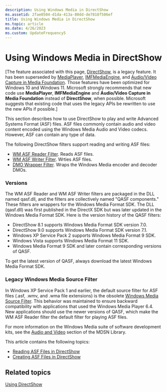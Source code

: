 ```yaml
---
description: Using Windows Media in DirectShow
ms.assetid: 2fae0504-d1da-413a-80dd-de7818f506ef
title: Using Windows Media in DirectShow
ms.topic: article
ms.date: 4/26/2023
ms.custom: UpdateFrequency5
---
```


# Using Windows Media in DirectShow

\[The feature associated with this page, [DirectShow](/windows/win32/directshow/directshow), is a legacy feature. It has been superseded by [MediaPlayer](/uwp/api/Windows.Media.Playback.MediaPlayer), [IMFMediaEngine](/windows/win32/api/mfmediaengine/nn-mfmediaengine-imfmediaengine), and [Audio/Video Capture in Media Foundation](windows/win32/medfound/audio-video-capture-in-media-foundation). Those features have been optimized for Windows 10 and Windows 11. Microsoft strongly recommends that new code use **MediaPlayer**, **IMFMediaEngine** and **Audio/Video Capture in Media Foundation** instead of **DirectShow**, when possible. Microsoft suggests that existing code that uses the legacy APIs be rewritten to use the new APIs if possible.\]

This section describes how to use DirectShow to play and write Advanced Systems Format (ASF) files. ASF files commonly contain audio and video content encoded using the Windows Media Audio and Video codecs. However, ASF can contain any type of data.

The following DirectShow filters support reading and writing ASF files:

-   [WM ASF Reader Filter](wm-asf-reader-filter.md). Reads ASF files.
-   [WM ASF Writer Filter](wm-asf-writer-filter.md). Wrties ASF files.
-   [DMO Wrapper Filter](dmo-wrapper-filter.md). Wraps the Windows Media encoder and decoder DMOs.

### Versions

The WM ASF Reader and WM ASF Writer filters are packaged in the DLL named qasf.dll, and the filters are collectively named "QASF components." These filters are wrappers for the Windows Media Format SDK. The DLL (qasf.dll) was first published in the DirectX SDK but was later updated in the Windows Media Format SDK. Here is the version history of the QASF filters:

-   DirectShow 8.1 supports Windows Media Format SDK version 7.0.
-   DirectShow 9.0 supports Windows Media Format SDK version 7.1.
-   Windows XP Service Pack 2 supports Windows Media Format 9 SDK.
-   Windows Vista supports Windows Media Format 11 SDK.
-   Windows Media Format 9 SDK and later contain corresponding versions of QASF.

To get the latest version of QASF, always download the latest Windows Media Format SDK.

### Legacy Windows Media Source Filter

In Windows XP Service Pack 1 and earlier, the default source filter for ASF files (.asf, .wmv, and .wma file extensions) is the obsolete [Windows Media Source Filter](windows-media-source-filter.md). This behavior was maintained to ensure backward compatibility with applications that used the Windows Media Player 6.4. New applications should use the newer versions of QASF, which make the WM ASF Reader filter the default filter for playing ASF files.

For more information on the Windows Media suite of software development kits, see the [Audio and Video](../audio-and-video.md) section of the MDSN Library.

This article contains the following topics:

-   [Reading ASF Files in DirectShow](reading-asf-files-in-directshow.md)
-   [Creating ASF Files in DirectShow](creating-asf-files-in-directshow.md)

## Related topics

<dl> <dt>

[Using DirectShow](using-directshow.md)
</dt> </dl>

 

 

